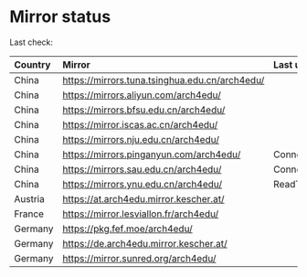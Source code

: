 <script src="./time.js"></script>
# Mirror status
Last check: <script type="text/javascript">localize(1675737693.2573237);</script>

|Country|Mirror|Last update|
|:------|:-----|:----------|
|China|https://mirrors.tuna.tsinghua.edu.cn/arch4edu/|<script type="text/javascript">localize(1675708418);</script>|
|China|https://mirrors.aliyun.com/arch4edu/|<script type="text/javascript">localize(1675665249);</script>|
|China|https://mirrors.bfsu.edu.cn/arch4edu/|<script type="text/javascript">localize(1675708418);</script>|
|China|https://mirror.iscas.ac.cn/arch4edu/|<script type="text/javascript">localize(1675708418);</script>|
|China|https://mirrors.nju.edu.cn/arch4edu/|<script type="text/javascript">localize(1675665249);</script>|
|China|https://mirrors.pinganyun.com/arch4edu/|ConnectionError|
|China|https://mirrors.sau.edu.cn/arch4edu/|ConnectionError|
|China|https://mirrors.ynu.edu.cn/arch4edu/|ReadTimeout|
|Austria|https://at.arch4edu.mirror.kescher.at/|<script type="text/javascript">localize(1675708418);</script>|
|France|https://mirror.lesviallon.fr/arch4edu/|<script type="text/javascript">localize(1675708418);</script>|
|Germany|https://pkg.fef.moe/arch4edu/|<script type="text/javascript">localize(1675708418);</script>|
|Germany|https://de.arch4edu.mirror.kescher.at/|<script type="text/javascript">localize(1675708418);</script>|
|Germany|https://mirror.sunred.org/arch4edu/|<script type="text/javascript">localize(1675708418);</script>|

<script src="./tablefilter/tablefilter.js"></script>
<script src="./table.js"></script>